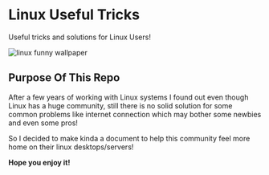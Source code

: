 # Linux Useful Tricks
Useful tricks and solutions for Linux Users!

![linux funny wallpaper](https://user-images.githubusercontent.com/29325256/191305307-b858eb94-a1b5-4e59-815f-2fb81d3da605.jpg)

## Purpose Of This Repo
After a few years of working with Linux systems I found out even though Linux has a huge community, still there is no solid solution for some common problems like internet connection which may bother some newbies and even some pros!

So I decided to make kinda a document to help this community feel more home on their linux desktops/servers!

**Hope you enjoy it!**
